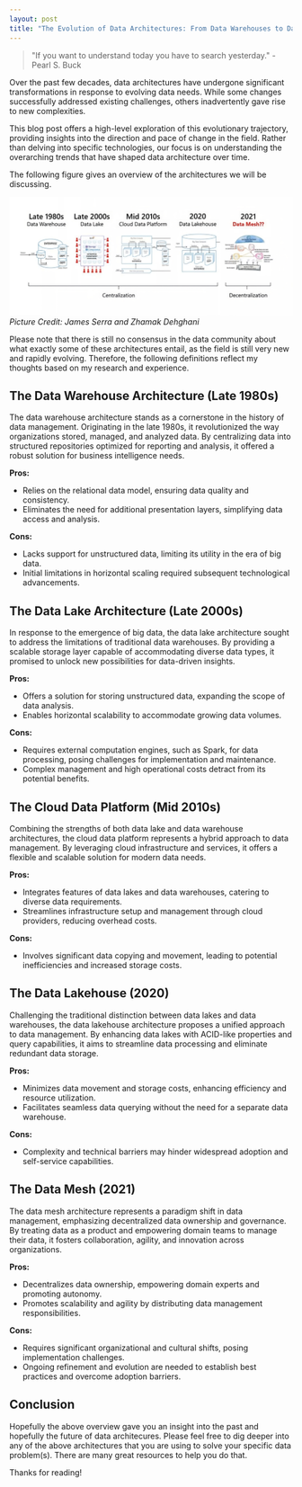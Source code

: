 ```yaml
---
layout: post
title: "The Evolution of Data Architectures: From Data Warehouses to Data Meshes"
---
```


> "If you want to understand today you have to search yesterday." - Pearl S. Buck

Over the past few decades, data architectures have undergone significant transformations in response to evolving data needs. While some changes successfully addressed existing challenges, others inadvertently gave rise to new complexities.

This blog post offers a high-level exploration of this evolutionary trajectory, providing insights into the direction and pace of change in the field. Rather than delving into specific technologies, our focus is on understanding the overarching trends that have shaped data architecture over time.

The following figure gives an overview of the architectures we will be discussing.

![The Evolution of Data Architectures](/public/images/3.png)
*Picture Credit: James Serra and Zhamak Dehghani*

Please note that there is still no consensus in the data community about what exactly some of these architectures entail, as the field is still very new and rapidly evolving. Therefore, the following definitions reflect my thoughts based on my research and experience.

## The Data Warehouse Architecture (Late 1980s)

The data warehouse architecture stands as a cornerstone in the history of data management. Originating in the late 1980s, it revolutionized the way organizations stored, managed, and analyzed data. By centralizing data into structured repositories optimized for reporting and analysis, it offered a robust solution for business intelligence needs.

**Pros:**

- Relies on the relational data model, ensuring data quality and consistency.
- Eliminates the need for additional presentation layers, simplifying data access and analysis.

**Cons:**

- Lacks support for unstructured data, limiting its utility in the era of big data.
- Initial limitations in horizontal scaling required subsequent technological advancements.

## The Data Lake Architecture (Late 2000s)

In response to the emergence of big data, the data lake architecture sought to address the limitations of traditional data warehouses. By providing a scalable storage layer capable of accommodating diverse data types, it promised to unlock new possibilities for data-driven insights.

**Pros:**

- Offers a solution for storing unstructured data, expanding the scope of data analysis.
- Enables horizontal scalability to accommodate growing data volumes.

**Cons:**

- Requires external computation engines, such as Spark, for data processing, posing challenges for implementation and maintenance.
- Complex management and high operational costs detract from its potential benefits.

## The Cloud Data Platform (Mid 2010s)

Combining the strengths of both data lake and data warehouse architectures, the cloud data platform represents a hybrid approach to data management. By leveraging cloud infrastructure and services, it offers a flexible and scalable solution for modern data needs.

**Pros:**

- Integrates features of data lakes and data warehouses, catering to diverse data requirements.
- Streamlines infrastructure setup and management through cloud providers, reducing overhead costs.

**Cons:**

- Involves significant data copying and movement, leading to potential inefficiencies and increased storage costs.

## The Data Lakehouse (2020)

Challenging the traditional distinction between data lakes and data warehouses, the data lakehouse architecture proposes a unified approach to data management. By enhancing data lakes with ACID-like properties and query capabilities, it aims to streamline data processing and eliminate redundant data storage.

**Pros:**

- Minimizes data movement and storage costs, enhancing efficiency and resource utilization.
- Facilitates seamless data querying without the need for a separate data warehouse.

**Cons:**

- Complexity and technical barriers may hinder widespread adoption and self-service capabilities.

## The Data Mesh (2021)

The data mesh architecture represents a paradigm shift in data management, emphasizing decentralized data ownership and governance. By treating data as a product and empowering domain teams to manage their data, it fosters collaboration, agility, and innovation across organizations.

**Pros:**

- Decentralizes data ownership, empowering domain experts and promoting autonomy.
- Promotes scalability and agility by distributing data management responsibilities.

**Cons:**

- Requires significant organizational and cultural shifts, posing implementation challenges.
- Ongoing refinement and evolution are needed to establish best practices and overcome adoption barriers.

## Conclusion

Hopefully the above overview gave you an insight into the past and hopefully the future of data architecures. Please feel free to dig deeper into any of the above architectures that you are using to solve your specific data problem(s). There are many great resources to help you do that.

Thanks for reading!
